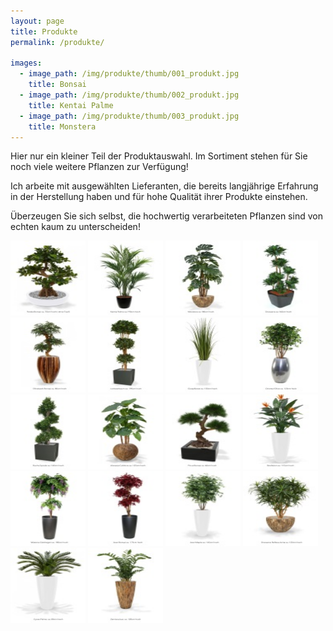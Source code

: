 ```yaml
---
layout: page
title: Produkte
permalink: /produkte/

images:
  - image_path: /img/produkte/thumb/001_produkt.jpg
    title: Bonsai
  - image_path: /img/produkte/thumb/002_produkt.jpg
    title: Kentai Palme
  - image_path: /img/produkte/thumb/003_produkt.jpg
    title: Monstera
---
```

<!-- Magnific Popup core CSS file -->
<link rel="stylesheet" href="/script/magnific-popup.css">

<!-- jQuery 1.7.2+ or Zepto.js 1.0+ -->
<script src="//ajax.googleapis.com/ajax/libs/jquery/1.9.1/jquery.min.js"></script>

<!-- Magnific Popup core JS file -->
<script src="/script/magnific-popup.js"></script>
<script>
$(document).ready(function() {
	$('.popup-gallery').magnificPopup({
		delegate: 'a',
		type: 'image',
		tLoading: 'Loading image #%curr%...',
		mainClass: 'mfp-img-mobile',
		gallery: {
			enabled: true,
			navigateByImgClick: true,
			preload: [0,1] // Will preload 0 - before current, and 1 after the current image
		},
		image: {
			tError: '<a href="%url%">The image #%curr%</a> could not be loaded.',
			titleSrc: function(item) {
				return item.el.attr('title') + '<small></small>';
			}
		}
	});
});

</script>

Hier nur ein kleiner Teil der Produktauswahl.
Im Sortiment stehen für Sie noch viele weitere Pflanzen zur Verfügung!

Ich arbeite mit ausgewählten Lieferanten, die bereits langjährige Erfahrung in der Herstellung haben
und für hohe Qualität ihrer Produkte einstehen. 

Überzeugen Sie sich selbst, die hochwertig verarbeiteten Pflanzen sind von echten  kaum zu unterscheiden!

<div class="popup-gallery">
	<a title="Bonsai" href="/img/produkte/001_produkt.jpg"><img width="120" height="120" src="/img/produkte/thumb/001_produkt.jpg"></a>
	<a title="Kentai Palme" href="/img/produkte/002_produkt.jpg"><img width="120" height="120" src="/img/produkte/thumb/002_produkt.jpg"></a>
	<a title="Monstera" href="/img/produkte/003_produkt.jpg"><img width="120" height="120" src="/img/produkte/thumb/003_produkt.jpg"></a>
		<a title="Dracaena" href="/img/produkte/004_produkt.jpg"><img width="120" height="120" src="/img/produkte/thumb/004_produkt.jpg"></a>
	<a title="Shirakashi Bonsai" href="/img/produkte/005_produkt.jpg"><img width="120" height="120" src="/img/produkte/thumb/005_produkt.jpg"></a>
	<a title="Lorbeerbaum" href="/img/produkte/006_produkt.jpg"><img width="120" height="120" src="/img/produkte/thumb/006_produkt.jpg"></a>
		<a title="Graspflanze" href="/img/produkte/007_produkt.jpg"><img width="120" height="120" src="/img/produkte/thumb/007_produkt.jpg"></a>
	<a title="Oriental Olive" href="/img/produkte/008_produkt.jpg"><img width="120" height="120" src="/img/produkte/thumb/008_produkt.jpg"></a>
	<a title="Buchs Spirale" href="/img/produkte/009_produkt.jpg"><img width="120" height="120" src="/img/produkte/thumb/009_produkt.jpg"></a>
		<a title="Alocasia Calidora" href="/img/produkte/010_produkt.jpg"><img width="120" height="120" src="/img/produkte/thumb/010_produkt.jpg"></a>
	<a title="Pinus Bonsai" href="/img/produkte/011_produkt.jpg"><img width="120" height="120" src="/img/produkte/thumb/011_produkt.jpg"></a>
		<a title="Strelitzien" href="/img/produkte/012_produkt.jpg"><img width="120" height="120" src="/img/produkte/thumb/012_produkt.jpg"></a>
	<a title="Wisteria-Goldregen" href="/img/produkte/013_produkt.jpg"><img width="120" height="120" src="/img/produkte/thumb/013_produkt.jpg"></a>
		<a title="Acer Bonsai" href="/img/produkte/014_produkt.jpg"><img width="120" height="120" src="/img/produkte/thumb/014_produkt.jpg"></a>
	<a title="Acer Maple" href="/img/produkte/015_produkt.jpg"><img width="120" height="120" src="/img/produkte/thumb/015_produkt.jpg"></a>
	<a title="Dracaena Reflexa Anita" href="/img/produkte/016_produkt.jpg"><img width="120" height="120" src="/img/produkte/thumb/016_produkt.jpg"></a>
		<a title="Cycas Palme" href="/img/produkte/017_produkt.jpg"><img width="120" height="120" src="/img/produkte/thumb/017_produkt.jpg"></a>
	<a title="Zamioculcas" href="/img/produkte/018_produkt.jpg"><img width="120" height="120" src="/img/produkte/thumb/018_produkt.jpg"></a>

</div>
<!--
<ul class="photo-gallery">
  {% for image in page.images %}
    <li><img src="{{ image.image_path }}" alt="{{ image.title}}"/></li>
  {% endfor %}
</ul>
-->